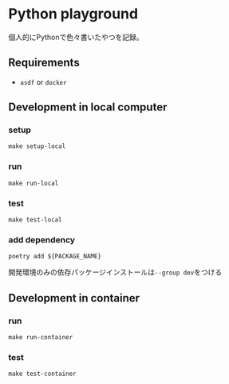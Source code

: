 # Python playground
個人的にPythonで色々書いたやつを記録。

## Requirements
- `asdf` or `docker`

## Development in local computer
### setup
```shell
make setup-local
```

### run
```shell
make run-local
```

### test
```shell
make test-local
```

### add dependency
```shell
poetry add ${PACKAGE_NAME}
```
開発環境のみの依存パッケージインストールは`--group dev`をつける

## Development in container
### run
```shell
make run-container
```

### test
```shell
make test-container
```